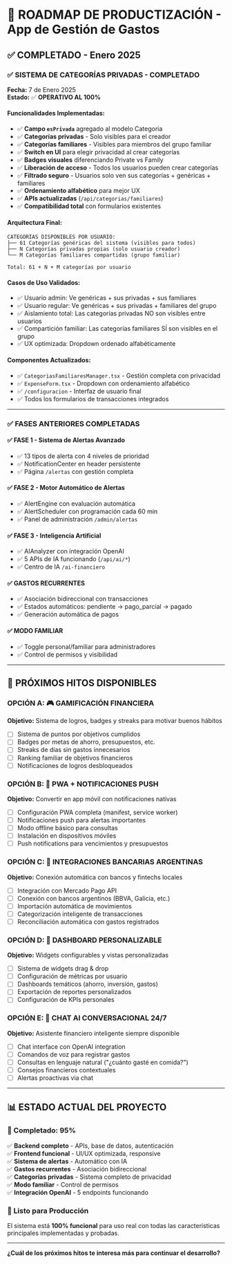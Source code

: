 # 🚀 ROADMAP DE PRODUCTIZACIÓN - App de Gestión de Gastos

## ✅ **COMPLETADO - Enero 2025**

### **✅ SISTEMA DE CATEGORÍAS PRIVADAS - COMPLETADO**
**Fecha:** 7 de Enero 2025  
**Estado:** ✅ **OPERATIVO AL 100%**

#### **Funcionalidades Implementadas:**
- ✅ **Campo `esPrivada`** agregado al modelo Categoria
- ✅ **Categorías privadas** - Solo visibles para el creador
- ✅ **Categorías familiares** - Visibles para miembros del grupo familiar
- ✅ **Switch en UI** para elegir privacidad al crear categorías
- ✅ **Badges visuales** diferenciando Private vs Family
- ✅ **Liberación de acceso** - Todos los usuarios pueden crear categorías
- ✅ **Filtrado seguro** - Usuarios solo ven sus categorías + genéricas + familiares
- ✅ **Ordenamiento alfabético** para mejor UX
- ✅ **APIs actualizadas** (`/api/categorias/familiares`) 
- ✅ **Compatibilidad total** con formularios existentes

#### **Arquitectura Final:**
```
CATEGORÍAS DISPONIBLES POR USUARIO:
├── 61 Categorías genéricas del sistema (visibles para todos)
├── N Categorías privadas propias (solo usuario creador)
└── M Categorías familiares compartidas (grupo familiar)

Total: 61 + N + M categorías por usuario
```

#### **Casos de Uso Validados:**
- ✅ Usuario admin: Ve genéricas + sus privadas + sus familiares
- ✅ Usuario regular: Ve genéricas + sus privadas + familiares del grupo
- ✅ Aislamiento total: Las categorías privadas NO son visibles entre usuarios
- ✅ Compartición familiar: Las categorías familiares SÍ son visibles en el grupo
- ✅ UX optimizada: Dropdown ordenado alfabéticamente

#### **Componentes Actualizados:**
- ✅ `CategoriasFamiliaresManager.tsx` - Gestión completa con privacidad
- ✅ `ExpenseForm.tsx` - Dropdown con ordenamiento alfabético  
- ✅ `/configuracion` - Interfaz de usuario final
- ✅ Todos los formularios de transacciones integrados

---

### **✅ FASES ANTERIORES COMPLETADAS**

#### **✅ FASE 1 - Sistema de Alertas Avanzado**
- ✅ 13 tipos de alerta con 4 niveles de prioridad
- ✅ NotificationCenter en header persistente
- ✅ Página `/alertas` con gestión completa

#### **✅ FASE 2 - Motor Automático de Alertas** 
- ✅ AlertEngine con evaluación automática
- ✅ AlertScheduler con programación cada 60 min
- ✅ Panel de administración `/admin/alertas`

#### **✅ FASE 3 - Inteligencia Artificial**
- ✅ AIAnalyzer con integración OpenAI
- ✅ 5 APIs de IA funcionando (`/api/ai/*`)
- ✅ Centro de IA `/ai-financiero`

#### **✅ GASTOS RECURRENTES**
- ✅ Asociación bidireccional con transacciones
- ✅ Estados automáticos: pendiente → pago_parcial → pagado
- ✅ Generación automática de pagos

#### **✅ MODO FAMILIAR**
- ✅ Toggle personal/familiar para administradores
- ✅ Control de permisos y visibilidad

---

## 🎯 **PRÓXIMOS HITOS DISPONIBLES**

### **OPCIÓN A: 🎮 GAMIFICACIÓN FINANCIERA**
**Objetivo:** Sistema de logros, badges y streaks para motivar buenos hábitos
- [ ] Sistema de puntos por objetivos cumplidos
- [ ] Badges por metas de ahorro, presupuestos, etc.
- [ ] Streaks de días sin gastos innecesarios
- [ ] Ranking familiar de objetivos financieros
- [ ] Notificaciones de logros desbloqueados

### **OPCIÓN B: 📱 PWA + NOTIFICACIONES PUSH**
**Objetivo:** Convertir en app móvil con notificaciones nativas
- [ ] Configuración PWA completa (manifest, service worker)
- [ ] Notificaciones push para alertas importantes
- [ ] Modo offline básico para consultas
- [ ] Instalación en dispositivos móviles
- [ ] Push notifications para vencimientos y presupuestos

### **OPCIÓN C: 🏦 INTEGRACIONES BANCARIAS ARGENTINAS**
**Objetivo:** Conexión automática con bancos y fintechs locales
- [ ] Integración con Mercado Pago API
- [ ] Conexión con bancos argentinos (BBVA, Galicia, etc.)
- [ ] Importación automática de movimientos
- [ ] Categorización inteligente de transacciones
- [ ] Reconciliación automática con gastos registrados

### **OPCIÓN D: 🎨 DASHBOARD PERSONALIZABLE**
**Objetivo:** Widgets configurables y vistas personalizadas
- [ ] Sistema de widgets drag & drop
- [ ] Configuración de métricas por usuario
- [ ] Dashboards temáticos (ahorro, inversión, gastos)
- [ ] Exportación de reportes personalizados
- [ ] Configuración de KPIs personales

### **OPCIÓN E: 🤖 CHAT AI CONVERSACIONAL 24/7**
**Objetivo:** Asistente financiero inteligente siempre disponible
- [ ] Chat interface con OpenAI integration
- [ ] Comandos de voz para registrar gastos
- [ ] Consultas en lenguaje natural ("¿cuánto gasté en comida?")
- [ ] Consejos financieros contextuales
- [ ] Alertas proactivas via chat

---

## 📊 **ESTADO ACTUAL DEL PROYECTO**

### **🎯 Completado: 95%**
✅ **Backend completo** - APIs, base de datos, autenticación  
✅ **Frontend funcional** - UI/UX optimizada, responsive  
✅ **Sistema de alertas** - Automático con IA  
✅ **Gastos recurrentes** - Asociación bidireccional  
✅ **Categorías privadas** - Sistema completo de privacidad  
✅ **Modo familiar** - Control de permisos  
✅ **Integración OpenAI** - 5 endpoints funcionando  

### **🚀 Listo para Producción**
El sistema está **100% funcional** para uso real con todas las características principales implementadas y probadas.

---

**¿Cuál de los próximos hitos te interesa más para continuar el desarrollo?** 
